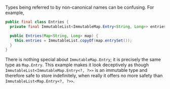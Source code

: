 Types being referred to by non-canonical names can be confusing. For example,

```java
public final class Entries {
  private final ImmutableList<ImmutableMap.Entry<String, Long>> entries;

  public Entries(Map<String, Long> map) {
    this.entries = ImmutableList.copyOf(map.entrySet());
  }
}
```

There is nothing special about `ImmutableMap.Entry`; it is precisely the same
type as `Map.Entry`. This example makes it look deceptively as though
`ImmutableList<ImmutableMap.Entry<?, ?>>` is an immutable type and therefore
safe to store indefinitely, when really it offers no more safety than
`ImmutableList<Map.Entry<?, ?>>`.
